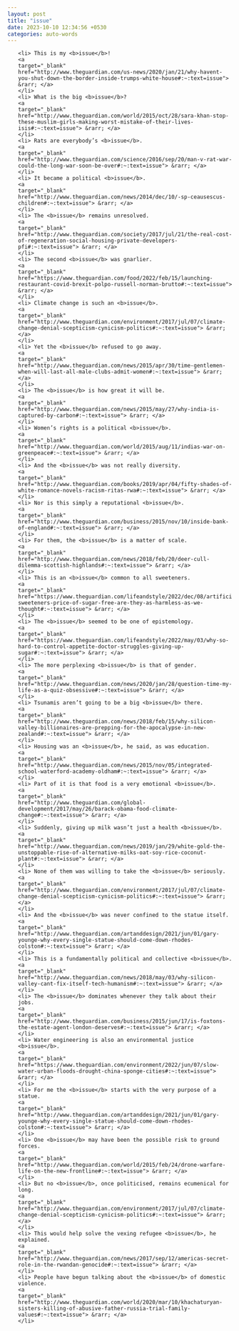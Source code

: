 ```yaml
---
layout: post
title: "issue"
date: 2023-10-10 12:34:56 +0530
categories: auto-words
---
```

<ol>

    <li> This is my <b>issue</b>!
    <a 
    target="_blank" 
    href="http://www.theguardian.com/us-news/2020/jan/21/why-havent-you-shut-down-the-border-inside-trumps-white-house#:~:text=issue"> &rarr; </a>
    </li>
    <li> What is the big <b>issue</b>?
    <a 
    target="_blank" 
    href="http://www.theguardian.com/world/2015/oct/28/sara-khan-stop-these-muslim-girls-making-worst-mistake-of-their-lives-isis#:~:text=issue"> &rarr; </a>
    </li>
    <li> Rats are everybody’s <b>issue</b>.
    <a 
    target="_blank" 
    href="http://www.theguardian.com/science/2016/sep/20/man-v-rat-war-could-the-long-war-soon-be-over#:~:text=issue"> &rarr; </a>
    </li>
    <li> It became a political <b>issue</b>.
    <a 
    target="_blank" 
    href="http://www.theguardian.com/news/2014/dec/10/-sp-ceausescus-children#:~:text=issue"> &rarr; </a>
    </li>
    <li> The <b>issue</b> remains unresolved.
    <a 
    target="_blank" 
    href="http://www.theguardian.com/society/2017/jul/21/the-real-cost-of-regeneration-social-housing-private-developers-pfi#:~:text=issue"> &rarr; </a>
    </li>
    <li> The second <b>issue</b> was gnarlier.
    <a 
    target="_blank" 
    href="https://www.theguardian.com/food/2022/feb/15/launching-restaurant-covid-brexit-polpo-russell-norman-brutto#:~:text=issue"> &rarr; </a>
    </li>
    <li> Climate change is such an <b>issue</b>.
    <a 
    target="_blank" 
    href="http://www.theguardian.com/environment/2017/jul/07/climate-change-denial-scepticism-cynicism-politics#:~:text=issue"> &rarr; </a>
    </li>
    <li> Yet the <b>issue</b> refused to go away.
    <a 
    target="_blank" 
    href="http://www.theguardian.com/news/2015/apr/30/time-gentlemen-when-will-last-all-male-clubs-admit-women#:~:text=issue"> &rarr; </a>
    </li>
    <li> The <b>issue</b> is how great it will be.
    <a 
    target="_blank" 
    href="http://www.theguardian.com/news/2015/may/27/why-india-is-captured-by-carbon#:~:text=issue"> &rarr; </a>
    </li>
    <li> Women’s rights is a political <b>issue</b>.
    <a 
    target="_blank" 
    href="http://www.theguardian.com/world/2015/aug/11/indias-war-on-greenpeace#:~:text=issue"> &rarr; </a>
    </li>
    <li> And the <b>issue</b> was not really diversity.
    <a 
    target="_blank" 
    href="http://www.theguardian.com/books/2019/apr/04/fifty-shades-of-white-romance-novels-racism-ritas-rwa#:~:text=issue"> &rarr; </a>
    </li>
    <li> Nor is this simply a reputational <b>issue</b>.
    <a 
    target="_blank" 
    href="http://www.theguardian.com/business/2015/nov/10/inside-bank-of-england#:~:text=issue"> &rarr; </a>
    </li>
    <li> For them, the <b>issue</b> is a matter of scale.
    <a 
    target="_blank" 
    href="http://www.theguardian.com/news/2018/feb/20/deer-cull-dilemma-scottish-highlands#:~:text=issue"> &rarr; </a>
    </li>
    <li> This is an <b>issue</b> common to all sweeteners.
    <a 
    target="_blank" 
    href="https://www.theguardian.com/lifeandstyle/2022/dec/08/artificial-sweeteners-price-of-sugar-free-are-they-as-harmless-as-we-thought#:~:text=issue"> &rarr; </a>
    </li>
    <li> The <b>issue</b> seemed to be one of epistemology.
    <a 
    target="_blank" 
    href="https://www.theguardian.com/lifeandstyle/2022/may/03/why-so-hard-to-control-appetite-doctor-struggles-giving-up-sugar#:~:text=issue"> &rarr; </a>
    </li>
    <li> The more perplexing <b>issue</b> is that of gender.
    <a 
    target="_blank" 
    href="http://www.theguardian.com/news/2020/jan/28/question-time-my-life-as-a-quiz-obsessive#:~:text=issue"> &rarr; </a>
    </li>
    <li> Tsunamis aren’t going to be a big <b>issue</b> there.
    <a 
    target="_blank" 
    href="http://www.theguardian.com/news/2018/feb/15/why-silicon-valley-billionaires-are-prepping-for-the-apocalypse-in-new-zealand#:~:text=issue"> &rarr; </a>
    </li>
    <li> Housing was an <b>issue</b>, he said, as was education.
    <a 
    target="_blank" 
    href="http://www.theguardian.com/news/2015/nov/05/integrated-school-waterford-academy-oldham#:~:text=issue"> &rarr; </a>
    </li>
    <li> Part of it is that food is a very emotional <b>issue</b>.
    <a 
    target="_blank" 
    href="http://www.theguardian.com/global-development/2017/may/26/barack-obama-food-climate-change#:~:text=issue"> &rarr; </a>
    </li>
    <li> Suddenly, giving up milk wasn’t just a health <b>issue</b>.
    <a 
    target="_blank" 
    href="http://www.theguardian.com/news/2019/jan/29/white-gold-the-unstoppable-rise-of-alternative-milks-oat-soy-rice-coconut-plant#:~:text=issue"> &rarr; </a>
    </li>
    <li> None of them was willing to take the <b>issue</b> seriously.
    <a 
    target="_blank" 
    href="http://www.theguardian.com/environment/2017/jul/07/climate-change-denial-scepticism-cynicism-politics#:~:text=issue"> &rarr; </a>
    </li>
    <li> And the <b>issue</b> was never confined to the statue itself.
    <a 
    target="_blank" 
    href="http://www.theguardian.com/artanddesign/2021/jun/01/gary-younge-why-every-single-statue-should-come-down-rhodes-colston#:~:text=issue"> &rarr; </a>
    </li>
    <li> This is a fundamentally political and collective <b>issue</b>.
    <a 
    target="_blank" 
    href="http://www.theguardian.com/news/2018/may/03/why-silicon-valley-cant-fix-itself-tech-humanism#:~:text=issue"> &rarr; </a>
    </li>
    <li> The <b>issue</b> dominates whenever they talk about their jobs.
    <a 
    target="_blank" 
    href="http://www.theguardian.com/business/2015/jun/17/is-foxtons-the-estate-agent-london-deserves#:~:text=issue"> &rarr; </a>
    </li>
    <li> Water engineering is also an environmental justice <b>issue</b>.
    <a 
    target="_blank" 
    href="https://www.theguardian.com/environment/2022/jun/07/slow-water-urban-floods-drought-china-sponge-cities#:~:text=issue"> &rarr; </a>
    </li>
    <li> For me the <b>issue</b> starts with the very purpose of a statue.
    <a 
    target="_blank" 
    href="http://www.theguardian.com/artanddesign/2021/jun/01/gary-younge-why-every-single-statue-should-come-down-rhodes-colston#:~:text=issue"> &rarr; </a>
    </li>
    <li> One <b>issue</b> may have been the possible risk to ground forces.
    <a 
    target="_blank" 
    href="http://www.theguardian.com/world/2015/feb/24/drone-warfare-life-on-the-new-frontline#:~:text=issue"> &rarr; </a>
    </li>
    <li> But no <b>issue</b>, once politicised, remains ecumenical for long.
    <a 
    target="_blank" 
    href="http://www.theguardian.com/environment/2017/jul/07/climate-change-denial-scepticism-cynicism-politics#:~:text=issue"> &rarr; </a>
    </li>
    <li> This would help solve the vexing refugee <b>issue</b>, he explained.
    <a 
    target="_blank" 
    href="http://www.theguardian.com/news/2017/sep/12/americas-secret-role-in-the-rwandan-genocide#:~:text=issue"> &rarr; </a>
    </li>
    <li> People have begun talking about the <b>issue</b> of domestic violence.
    <a 
    target="_blank" 
    href="http://www.theguardian.com/world/2020/mar/10/khachaturyan-sisters-killing-of-abusive-father-russia-trial-family-values#:~:text=issue"> &rarr; </a>
    </li>